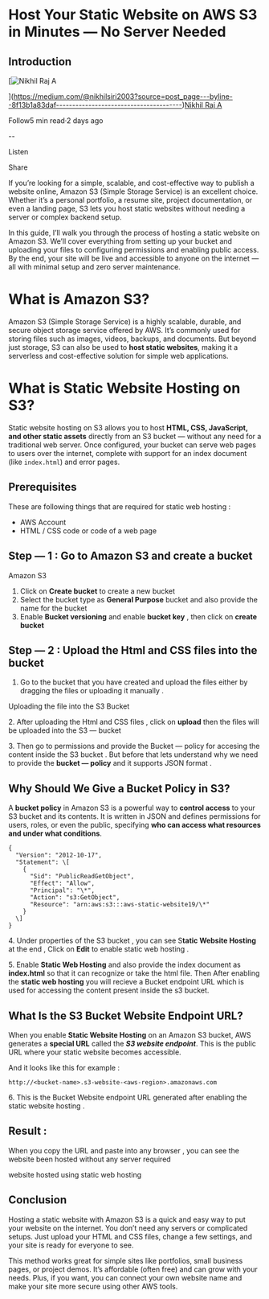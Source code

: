 Host Your Static Website on AWS S3 in Minutes — No Server Needed
================================================================

**Introduction**
----------------

[![Nikhil Raj A](https://miro.medium.com/v2/da:true/resize:fill:64:64/0*lskCK0QgsFYg7kUt)

](https://medium.com/@nikhilsiri2003?source=post_page---byline--8f13b1a83daf---------------------------------------)[Nikhil Raj A](https://medium.com/@nikhilsiri2003?source=post_page---byline--8f13b1a83daf---------------------------------------)

Follow5 min read·2 days ago

\--

Listen

Share

If you’re looking for a simple, scalable, and cost-effective way to publish a website online, Amazon S3 (Simple Storage Service) is an excellent choice. Whether it’s a personal portfolio, a resume site, project documentation, or even a landing page, S3 lets you host static websites without needing a server or complex backend setup.

In this guide, I’ll walk you through the process of hosting a static website on Amazon S3. We’ll cover everything from setting up your bucket and uploading your files to configuring permissions and enabling public access. By the end, your site will be live and accessible to anyone on the internet — all with minimal setup and zero server maintenance.

What is Amazon S3?
==================

Amazon S3 (Simple Storage Service) is a highly scalable, durable, and secure object storage service offered by AWS. It’s commonly used for storing files such as images, videos, backups, and documents. But beyond just storage, S3 can also be used to **host static websites**, making it a serverless and cost-effective solution for simple web applications.

What is Static Website Hosting on S3?
=====================================

Static website hosting on S3 allows you to host **HTML, CSS, JavaScript, and other static assets** directly from an S3 bucket — without any need for a traditional web server. Once configured, your bucket can serve web pages to users over the internet, complete with support for an index document (like `index.html`) and error pages.

Prerequisites
-------------

These are following things that are required for static web hosting :

*   AWS Account
*   HTML / CSS code or code of a web page

Step — 1 : Go to Amazon S3 and create a bucket
----------------------------------------------

Amazon S3

1.  Click on **Create bucket** to create a new bucket
2.  Select the bucket type as **General Purpose** bucket and also provide the name for the bucket
3.  Enable **Bucket versioning** and enable **bucket key** , then click on **create bucket**

Step — 2 : Upload the Html and CSS files into the bucket
--------------------------------------------------------

1.  Go to the bucket that you have created and upload the files either by dragging the files or uploading it manually .

Uploading the file into the S3 Bucket

2\. After uploading the Html and CSS files , click on **upload** then the files will be uploaded into the S3 — bucket

3\. Then go to permissions and provide the Bucket — policy for accesing the content inside the S3 bucket . But before that lets understand why we need to provide the **bucket — policy** and it supports JSON format .

Why Should We Give a Bucket Policy in S3?
-----------------------------------------

A **bucket policy** in Amazon S3 is a powerful way to **control access** to your S3 bucket and its contents. It is written in JSON and defines permissions for users, roles, or even the public, specifying **who can access what resources and under what conditions**.

```
{  
  "Version": "2012-10-17",  
  "Statement": \[  
    {  
      "Sid": "PublicReadGetObject",  
      "Effect": "Allow",  
      "Principal": "\*",  
      "Action": "s3:GetObject",  
      "Resource": "arn:aws:s3:::aws-static-website19/\*"  
    }  
  \]  
}
```

4\. Under properties of the S3 bucket , you can see S**tatic Website Hosting** at the end , Click on **Edit** to enable static web hosting .

5\. Enable **Static Web Hosting** and also provide the index document as **index.html** so that it can recognize or take the html file. Then After enabling the **static web hosting** you will recieve a Bucket endpoint URL which is used for accessing the content present inside the s3 bucket.

What Is the S3 Bucket Website Endpoint URL?
-------------------------------------------

When you enable **Static Website Hosting** on an Amazon S3 bucket, AWS generates a **special URL** called the **_S3 website endpoint_**. This is the public URL where your static website becomes accessible.

And it looks like this for example :

```
http://<bucket-name>.s3-website-<aws-region>.amazonaws.com
```

6\. This is the Bucket Website endpoint URL generated after enabling the static website hosting .

Result :
--------

When you copy the URL and paste into any browser , you can see the website been hosted without any server required

website hosted using static web hosting

Conclusion
----------

Hosting a static website with Amazon S3 is a quick and easy way to put your website on the internet. You don’t need any servers or complicated setups. Just upload your HTML and CSS files, change a few settings, and your site is ready for everyone to see.

This method works great for simple sites like portfolios, small business pages, or project demos. It’s affordable (often free) and can grow with your needs. Plus, if you want, you can connect your own website name and make your site more secure using other AWS tools.
